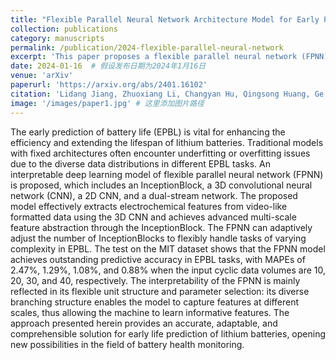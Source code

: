 ```yaml
---
title: "Flexible Parallel Neural Network Architecture Model for Early Prediction of Lithium Battery Life"
collection: publications
category: manuscripts
permalink: /publication/2024-flexible-parallel-neural-network
excerpt: 'This paper proposes a flexible parallel neural network (FPNN) architecture for early prediction of lithium battery life, achieving outstanding predictive accuracy on the MIT dataset.'
date: 2024-01-16  # 假设发布日期为2024年1月16日
venue: 'arXiv'
paperurl: 'https://arxiv.org/abs/2401.16102'
citation: 'Lidang Jiang, Zhuoxiang Li, Changyan Hu, Qingsong Huang, Ge He. (2024). "Flexible Parallel Neural Network Architecture Model for Early Prediction of Lithium Battery Life." <i>arXiv</i>.'
image: '/images/paper1.jpg' # 这里添加图片路径
---
```


The early prediction of battery life (EPBL) is vital for enhancing the efficiency and extending the lifespan of lithium batteries. Traditional models with fixed architectures often encounter underfitting or overfitting issues due to the diverse data distributions in different EPBL tasks. An interpretable deep learning model of flexible parallel neural network (FPNN) is proposed, which includes an InceptionBlock, a 3D convolutional neural network (CNN), a 2D CNN, and a dual-stream network. The proposed model effectively extracts electrochemical features from video-like formatted data using the 3D CNN and achieves advanced multi-scale feature abstraction through the InceptionBlock. The FPNN can adaptively adjust the number of InceptionBlocks to flexibly handle tasks of varying complexity in EPBL. The test on the MIT dataset shows that the FPNN model achieves outstanding predictive accuracy in EPBL tasks, with MAPEs of 2.47%, 1.29%, 1.08%, and 0.88% when the input cyclic data volumes are 10, 20, 30, and 40, respectively. The interpretability of the FPNN is mainly reflected in its flexible unit structure and parameter selection: its diverse branching structure enables the model to capture features at different scales, thus allowing the machine to learn informative features. The approach presented herein provides an accurate, adaptable, and comprehensible solution for early life prediction of lithium batteries, opening new possibilities in the field of battery health monitoring.
